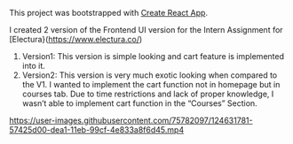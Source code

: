 This project was bootstrapped with [Create React App](https://github.com/facebook/create-react-app).


I created 2 version of the Frontend UI version for the Intern Assignment for [Electura}(https://www.electura.co/)
1. Version1: This version is simple looking and cart feature is implemented into it.
2. Version2: This version is very much exotic looking when compared to the V1. I wanted to implement the cart function not in homepage but in courses tab. Due to time restrictions and lack of proper knowledge, I wasn’t able to implement cart function in the “Courses” Section. 


https://user-images.githubusercontent.com/75782097/124631781-57425d00-dea1-11eb-99cf-4e833a8f6d45.mp4


